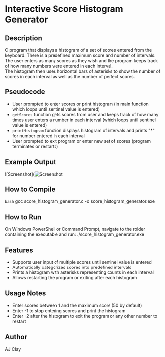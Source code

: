 # Interactive Score Histogram Generator

## Description  
C program that displays a histogram of a set of scores entered from the keyboard. There is a predefined maximum score and number of intervals.  
The user enters as many scores as they wish and the program keeps track of how many numbers were entered in each interval.  
The histogram then uses horizontal bars of asterisks to show the number of scores in each interval as well as the number of perfect scores.

## Pseudocode  
- User prompted to enter scores or print histogram (in main function which loops until sentinel value is entered)  
- `getScores` function gets scores from user and keeps track of how many times user enters a number in each interval (which loops until sentinel value is entered)  
- `printHistogram` function displays histogram of intervals and prints "*" for number entered in each interval  
- User prompted to exit program or enter new set of scores (program terminates or restarts)

## Example Output
![Screenshot](![Screenshot](screenshot.png)

## How to Compile  
```bash```
gcc score_histogram_generator.c -o score_histogram_generator.exe

## How to Run
On Windows PowerShell or Command Prompt, navigate to the rolder containing the executable and run:
./score_histogram_generator.exe

## Features
- Supports user input of multiple scores until sentinel value is entered
- Automatically categorizes scores into predefined intervals
- Prints a histogram with asterisks representing counts in each interval
- Allows restarting the program or exiting after each histogram

## Usage Notes
- Enter scores between 1 and the maximum score (50 by default)
- Enter -1 to stop entering scores and print the histogram
- Enter -2 after the histogram to exit the program or any other number to restart

## Author
AJ Clay
